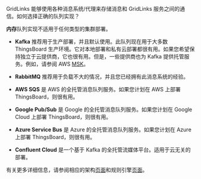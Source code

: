 GridLinks 能够使用各种消息系统/代理来存储消息和 GridLinks 服务之间的通信。如何选择正确的队列实现？

**内存**队列实现不适用于任何类型的集群部署。

* **Kafka** 推荐用于生产部署，并且默认使用。此队列现在用于大多数 ThingsBoard 生产环境。它对本地部署和私有云部署都很有用。如果您希望保持独立于云提供商，它也很有用。但是，一些提供商也为 Kafka 提供托管服务。例如，请参阅 AWS [MSK](https://aws.amazon.com/msk/)。

* **RabbitMQ** 推荐用于负载不大的情况，并且您已经拥有此消息系统的经验。

* **AWS SQS** 是 AWS 的全托管消息队列服务。如果您计划在 AWS 上部署 ThingsBoard，则很有用。

* **Google Pub/Sub** 是 Google 的全托管消息队列服务。如果您计划在 Google Cloud 上部署 ThingsBoard，则很有用。

* **Azure Service Bus** 是 Azure 的全托管消息队列服务。如果您计划在 Azure 上部署 ThingsBoard，则很有用。

* **Confluent Cloud** 是一个基于 Kafka 的全托管流媒体平台。适用于云无关的部署。

有关更多详细信息，请参阅相应的架构[页面](/docs/reference/#message-queues-are-awesome)和规则引擎[页面](/docs/user-guide/rule-engine-2-5/queues/)。